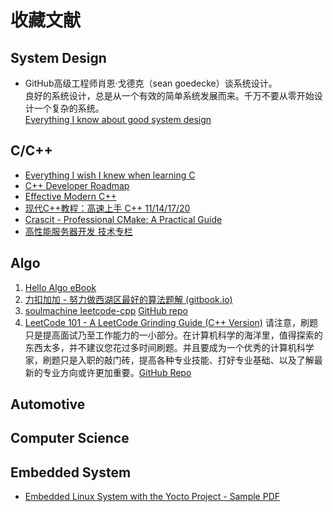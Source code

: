 # 收藏文献

## System Design

- GitHub高级工程师肖恩·戈德克（sean goedecke）谈系统设计。<br>
良好的系统设计，总是从一个有效的简单系统发展而来。千万不要从零开始设计一个复杂的系统。<br>
[Everything I know about good system design](https://www.seangoedecke.com/good-system-design/)

## C/C++

- [Everything I wish I knew when learning C](https://tmewett.com/c-tips/)
- [C++ Developer Roadmap](https://roadmap.sh/cpp)
- [Effective Modern C++](https://cntransgroup.github.io/EffectiveModernCppChinese/)
- [现代C++教程：高速上手 C++ 11/14/17/20](https://changkun.de/modern-cpp/zh-cn/00-preface/)
- [Crascit - Professional CMake: A Practical Guide](https://crascit.com/)
- [高性能服务器开发 技术专栏](https://balloonwj.github.io/cpp-guide-web/)

## Algo

1. [Hello Algo eBook](https://www.hello-algo.com/chapter_hello_algo/)
2. [力扣加加 - 努力做西湖区最好的算法题解 (gitbook.io)](https://leetcode-solution-leetcode-pp.gitbook.io/leetcode-solution/thinkings/run-length-encode-and-huffman-encode)
3. [soulmachine leetcode-cpp](https://github.com/soulmachine/leetcode/raw/master/C%2B%2B/leetcode-cpp.pdf)
   [GitHub repo](https://github.com/soulmachine/leetcode)
4. [LeetCode 101 - A LeetCode Grinding Guide (C++ Version)](https://github.com/changgyhub/leetcode_101/blob/master/LeetCode%20101%20-%20A%20Grinding%20Guide.pdf)
   请注意，刷题只是提高面试乃至工作能力的一小部分。在计算机科学的海洋里，值得探索的东西太多，并不建议您花过多时间刷题。并且要成为一个优秀的计算机科学家，刷题只是入职的敲门砖，提高各种专业技能、打好专业基础、以及了解最新的专业方向或许更加重要。[GitHub Repo](https://github.com/changgyhub/leetcode_101)

## Automotive


## Computer Science



## Embedded System

- [Embedded Linux System with the Yocto Project - Sample PDF](https://ptgmedia.pearsoncmg.com/images/9780133443240/samplepages/9780133443240.pdf)